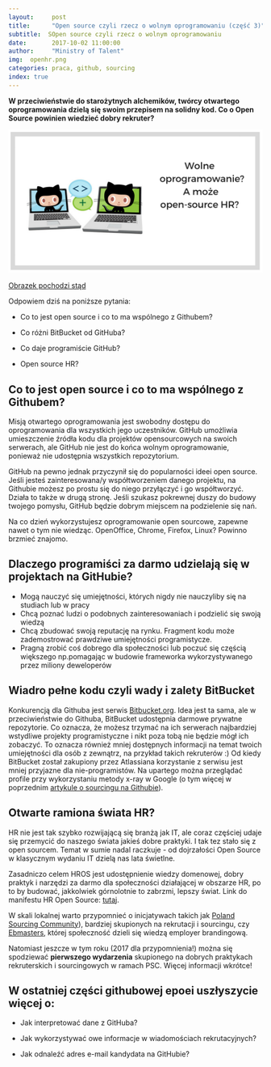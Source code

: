 ```yaml
---
layout:     post
title:      "Open source czyli rzecz o wolnym oprogramowaniu (część 3)"
subtitle:  SOpen source czyli rzecz o wolnym oprogramowaniu 
date:       2017-10-02 11:00:00 
author:     "Ministry of Talent"
img:  openhr.png
categories: praca, github, sourcing
index: true
---
```


<b>W przeciwieństwie do starożytnych alchemików, twórcy otwartego oprogramowania dzielą się swoim przepisem na solidny kod. Co o Open Source powinien wiedzieć dobry rekruter?</b>

 <img src="/images/openhr.png" class="img-responsive" alt="Picture">
 
 <a href="https://octodex.github.com/collabocats" target="_blank"> Obrazek pochodzi stąd</a>
 
Odpowiem dziś na poniższe pytania:

- Co to jest open source i co to ma wspólnego z Githubem?

- Co różni BitBucket od GitHuba?

- Co daje programiście GitHub?

- Open source HR?


<h2 class="section-heading">Co to jest open source i co to ma wspólnego z Githubem?</h2>

Misją otwartego oprogramowania jest swobodny dostępu do oprogramowania dla wszystkich jego uczestników. GitHub umożliwia umieszczenie źródła kodu dla projektów opensourcowych na swoich serwerach, ale GitHub nie jest do końca wolnym oprogramowanie, ponieważ nie udostępnia wszystkich repozytorium. 
 
GitHub na pewno jednak przyczynił się do popularności ideei open source. Jeśli jesteś zainteresowana/y współtworzeniem danego projektu, na Githubie możesz po prostu się do niego przyłączyć i go współtworzyć. Działa to także w drugą stronę. Jeśli szukasz pokrewnej duszy do budowy twojego pomysłu, GitHub będzie dobrym miejscem na podzielenie się nań.

Na co dzień wykorzystujesz oprogramowanie open sourcowe, zapewne nawet o tym nie wiedząc. OpenOffice, Chrome, Firefox, Linux? Powinno brzmieć znajomo. 

<h2 class="section-heading">Dlaczego programiści za darmo udzielają się w projektach na GitHubie?</h2>

- Mogą nauczyć się umiejętności, których nigdy nie nauczyliby się na studiach lub w pracy
- Chcą poznać ludzi o podobnych zainteresowaniach i podzielić się swoją wiedzą
- Chcą zbudować swoją reputację na rynku. Fragment kodu może zademostrować prawdziwe umiejętności programistycze.
- Pragną zrobić coś dobrego dla społeczności lub poczuć się częścią większego np.pomagając w budowie frameworka wykorzystywanego przez miliony deweloperów

<h2 class="section-heading">Wiadro pełne kodu czyli wady i zalety BitBucket</h2>

Konkurencją dla Githuba jest serwis <a href="https://bitbucket.org/" target="_blank">Bitbucket.org</a>. Idea jest ta sama, ale w przeciwieństwie do Githuba, BitBucket udostępnia darmowe prywatne repozytorie. Co oznacza, że możesz trzymać na ich serwerach najbardziej wstydliwe projekty programistyczne i nikt poza tobą nie będzie mógł ich zobaczyć.  To oznacza również mniej dostępnych informacji na temat twoich umiejętności dla osób z zewnątrz, na przykład takich rekruterów :) 
Od kiedy BitBucket został zakupiony przez Atlassiana korzystanie z serwisu jest mniej przyjazne dla nie-programistów. Na upartego można przeglądać profile przy wykorzystaniu metody x-ray w Google (o tym więcej w poprzednim <a href="http://ministryoftalent.co.uk/2017/08/08/sourcing-na-githubie/" target="_blank">artykule o sourcingu na Githubie</a>). 


<h2 class="section-heading">Otwarte ramiona świata HR?</h2>

HR nie jest tak szybko rozwijającą się branżą jak IT, ale coraz częściej udaje się przemycić do naszego świata jakieś dobre praktyki. I tak tez stało się z open sourcem. Temat w sumie nadal raczkuje - od dojrzałości Open Source w klasycznym wydaniu IT dzielą nas lata świetlne. 

Zasadniczo celem HROS jest udostępnienie wiedzy domenowej, dobry praktyk i narzędzi za darmo dla społeczności działającej w obszarze HR, po to by budować, jakkolwiek górnolotnie to zabrzmi, lepszy świat.
Link do manifestu HR Open Source: <a href="http://hros.co/#what-is-hros" target="_blank">tutaj</a>.  

W skali lokalnej warto przypomnieć o inicjatywach takich jak <a href="https://www.facebook.com/groups/1582400382020142/" target="_blank">Poland Sourcing Community</a>), bardziej skupionych na rekrutacji i sourcingu, czy <a href="https://www.facebook.com/ebmasters/" target="_blank">Ebmasters</a>, której społeczność dzieli się wiedzą employer brandingową. 

Natomiast jeszcze w tym roku (2017 dla przypomnienia!) można się spodziewać <b>pierwszego wydarzenia</b> skupionego na dobrych praktykach rekruterskich i sourcingowych w ramach PSC. Więcej informacji wkrótce!



<h2 class="section-heading">W ostatniej części githubowej epoei uszłyszycie więcej o:</h2>

- Jak interpretować dane z GitHuba?

- Jak wykorzystywać owe informacje w wiadomościach rekrutacyjnych?

- Jak odnaleźć adres e-mail kandydata na GitHubie?

